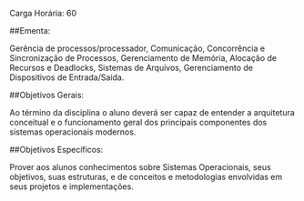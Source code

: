 Carga Horária: 60

##Ementa:

Gerência de processos/processador, Comunicação, Concorrência e Sincronização de Processos, Gerenciamento de Memória, Alocação de Recursos e Deadlocks, Sistemas de Arquivos, Gerenciamento de Dispositivos de Entrada/Saída.

##Objetivos Gerais:

Ao término da disciplina o aluno deverá ser capaz de entender a arquitetura conceitual e o funcionamento geral dos principais componentes dos sistemas operacionais modernos.

##Objetivos Específicos:

Prover aos alunos conhecimentos sobre Sistemas Operacionais, seus objetivos, suas estruturas, e de conceitos e metodologias envolvidas em seus projetos e implementações.

